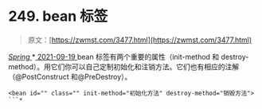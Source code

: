 <!--yml
category: 未分类
date: 0001-01-01 00:00:00
-->

# 249\. bean 标签

> 原文：[https://zwmst.com/3477.html](https://zwmst.com/3477.html)

   [ *Spring* ](https://zwmst.com/spring)*[ <time datetime="2021-09-19T19:55:36+08:00"> 2021-09-19 </time> ](https://zwmst.com/3477.html)  bean 标签有两个重要的属性（init-method 和 destroy-method）。用它们你可以自己定制初始化和注销方法。它们也有相应的注解（@PostConstruct 和@PreDestroy）。

```
<bean id="" class="" init-method="初始化方法" destroy-method="销毁方法">
```*